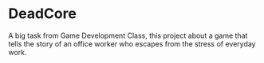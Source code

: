 # DeadCore
A big task from Game Development Class,  this project about a game that tells the story of an office worker who escapes from the stress of everyday work.
